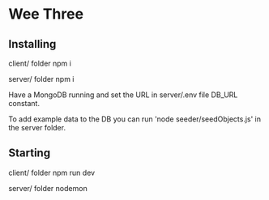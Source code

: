 # Wee Three

## Installing

client/ folder
npm i

server/ folder
npm i

Have a MongoDB running and set the URL in server/.env file DB_URL constant.

To add example data to the DB you can run 'node seeder/seedObjects.js' in the server folder.

## Starting

client/ folder npm run dev

server/ folder nodemon



